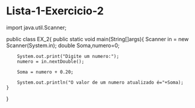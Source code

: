 # Lista-1-Exercicio-2

import java.util.Scanner;

public class EX_2{
    public static void main(String[]args){
        Scanner in = new Scanner(System.in);
        double Soma,numero=0;

        System.out.print("Digite um numero:");
        numero = in.nextDouble();

        Soma = numero + 0.20;

        System.out.println("O valor de um numero atualizado é="+Soma);
    }
}
